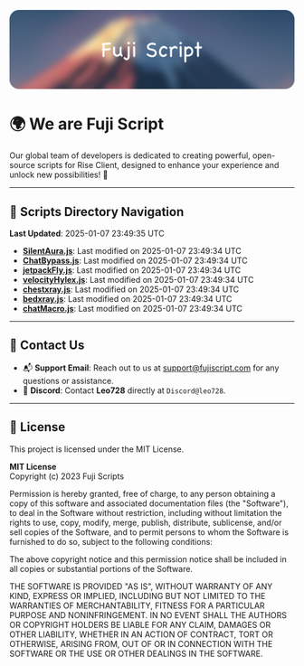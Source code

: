 ![Banner](.github/b.webp)

# 🌍 **We are Fuji Script**

Our global team of developers is dedicated to creating powerful, open-source scripts for Rise Client, designed to enhance your experience and unlock new possibilities! 🌟

---
<!-- SCRIPTS_NAVIGATION_START -->
## 📂 **Scripts Directory Navigation**

**Last Updated**: 2025-01-07 23:49:35 UTC

- **[SilentAura.js](scripts/SilentAura.js)**: Last modified on 2025-01-07 23:49:34 UTC
- **[ChatBypass.js](scripts/ChatBypass.js)**: Last modified on 2025-01-07 23:49:34 UTC
- **[jetpackFly.js](scripts/jetpackFly.js)**: Last modified on 2025-01-07 23:49:34 UTC
- **[velocityHylex.js](scripts/velocityHylex.js)**: Last modified on 2025-01-07 23:49:34 UTC
- **[chestxray.js](scripts/chestxray.js)**: Last modified on 2025-01-07 23:49:34 UTC
- **[bedxray.js](scripts/bedxray.js)**: Last modified on 2025-01-07 23:49:34 UTC
- **[chatMacro.js](scripts/chatMacro.js)**: Last modified on 2025-01-07 23:49:34 UTC

<!-- SCRIPTS_NAVIGATION_END -->

---

## 💬 **Contact Us**  
- 📬 **Support Email**: Reach out to us at [support@fujiscript.com](mailto:support@fujiscript.com) for any questions or assistance.  
- 💬 **Discord**: Contact **Leo728** directly at `Discord@leo728`.

---

## 📜 **License**

This project is licensed under the MIT License.  

**MIT License**  
Copyright (c) 2023 Fuji Scripts  

Permission is hereby granted, free of charge, to any person obtaining a copy of this software and associated documentation files (the "Software"), to deal in the Software without restriction, including without limitation the rights to use, copy, modify, merge, publish, distribute, sublicense, and/or sell copies of the Software, and to permit persons to whom the Software is furnished to do so, subject to the following conditions:  

The above copyright notice and this permission notice shall be included in all copies or substantial portions of the Software.  

THE SOFTWARE IS PROVIDED "AS IS", WITHOUT WARRANTY OF ANY KIND, EXPRESS OR IMPLIED, INCLUDING BUT NOT LIMITED TO THE WARRANTIES OF MERCHANTABILITY, FITNESS FOR A PARTICULAR PURPOSE AND NONINFRINGEMENT. IN NO EVENT SHALL THE AUTHORS OR COPYRIGHT HOLDERS BE LIABLE FOR ANY CLAIM, DAMAGES OR OTHER LIABILITY, WHETHER IN AN ACTION OF CONTRACT, TORT OR OTHERWISE, ARISING FROM, OUT OF OR IN CONNECTION WITH THE SOFTWARE OR THE USE OR OTHER DEALINGS IN THE SOFTWARE.  
